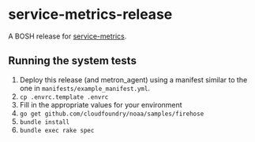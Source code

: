 # service-metrics-release

A BOSH release for [service-metrics](https://github.com/pivotal-cf/service-metrics).

## Running the system tests

1. Deploy this release (and metron_agent) using a manifest similar to the one in `manifests/example_manifest.yml`.
1. `cp .envrc.template .envrc`
1. Fill in the appropriate values for your environment
1. `go get github.com/cloudfoundry/noaa/samples/firehose`
1. `bundle install`
1. `bundle exec rake spec`

